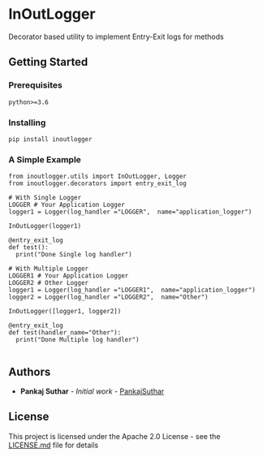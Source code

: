 # InOutLogger

Decorator based utility to implement Entry-Exit logs for methods

## Getting Started

### Prerequisites

```
python>=3.6
```

### Installing

```
pip install inoutlogger
```

### A Simple Example

```
from inoutlogger.utils import InOutLogger, Logger
from inoutlogger.decorators import entry_exit_log

# With Single Logger
LOGGER # Your Application Logger
logger1 = Logger(log_handler ="LOGGER",  name="application_logger")

InOutLogger(logger1)

@entry_exit_log
def test():
  print("Done Single log handler")
  
# With Multiple Logger
LOGGER1 # Your Application Logger
LOGGER2 # Other Logger
logger1 = Logger(log_handler ="LOGGER1",  name="application_logger")
logger2 = Logger(log_handler ="LOGGER2",  name="Other")

InOutLogger([logger1, logger2])

@entry_exit_log
def test(handler_name="Other"):
  print("Done Multiple log handler")
  
```



## Authors

* **Pankaj Suthar** - *Initial work* - [PankajSuthar](https://github.com/PanksSuthar)

## License

This project is licensed under the Apache 2.0 License - see the [LICENSE.md](https://github.com/PanksSuthar/InOutLogger/blob/master/LICENSE) file for details
